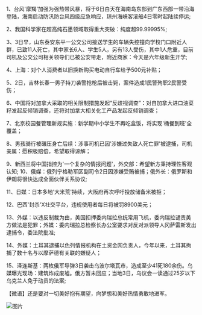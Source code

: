 1、台风'摩羯'加强为强热带风暴，将于6日白天在海南岛东部到广东西部一带沿海登陆，海南启动防汛防台风四级应急响应，琼州海峡客滚船4日零时起陆续停运;

2、我国科学家在超高纯石墨领域取得重大突破：纯度超99.99995%;

3、3日早，山东泰安东平一公交公司接送学生的车辆失控撞向学校门口附近人群，已致11人死亡，其中家长6人、学生5人，另有13人受伤，其中1人危重，目前司机及公交公司相关领导们已被公安带走，附近商家：今天是六年级新生开学;

4、上海：对个人消费者以旧换新购买电动自行车给予500元补贴；

5、2日，吉林长春一男子持刀袭警抢枪后被击毙，案件造成1民警殉职2民警受伤；

6、中国将对加拿大采取的相关限制措施发起“反歧视调查”：对自加拿大进口油菜籽发起反倾销调查，还将对加拿大相关化工产品发起反倾销调查；

7、北京校园餐管理新规实施：新学期中小学生不再吃盒饭，将实现'桶餐到班'全覆盖；

8、男孩骑行被碾压身亡后续：涉事司机已因'涉嫌过失致人死亡罪'被逮捕，司机亲属：愿积极赔偿，希望取得谅解；

9、新西兰将中国指控为'一个复杂的情报问题'，外交部：希望新方秉持理性客观认知; 10、俄媒：俄列宁格勒军区副司令2日因涉嫌受贿被捕；俄外长：俄罗斯和伊朗将很快达成全面伙伴关系协议;

11、日媒：日本多地'大米荒'持续，大阪府再次呼吁投放储备米被拒；

12、巴西'封杀'X社交平台，违规使用者每日将被罚8900美元；

13、外媒：以违反制裁为由，美国扣押委内瑞拉总统常用飞机，委内瑞拉谴责美方做法是犯罪；外媒：委内瑞拉总检察长办公室要求对反对派领导人冈萨雷斯发出逮捕令，委法院批准;

14、外媒：土耳其逮捕以色列情报机构在土资金网负责人，今年以来，土耳其拘捕了数十名与以摩萨德有关联的嫌疑人；

15、泽连斯基：两枚俄军导弹3日袭击乌波尔塔瓦市，造成至少41死180余伤。乌媒曝光现场：建筑炸成废墟。俄方暂未回应；当地3日，乌议会一读通过25岁以下乌克兰人免于动员的法案;

【微语】还是要对一切美好抱有期望，向梦想和美好热情勇敢地进军。

![图片](https://api.03c3.cn/api/zb)
